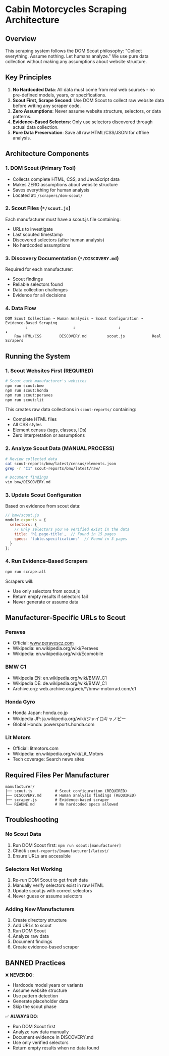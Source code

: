 # Cabin Motorcycles Scraping Architecture

## Overview

This scraping system follows the DOM Scout philosophy: "Collect everything. Assume nothing. Let humans analyze." We use pure data collection without making any assumptions about website structure.

## Key Principles

1. **No Hardcoded Data**: All data must come from real web sources - no pre-defined models, years, or specifications.
2. **Scout First, Scrape Second**: Use DOM Scout to collect raw website data before writing any scraper code.
3. **Zero Assumptions**: Never assume website structure, selectors, or data patterns.
4. **Evidence-Based Selectors**: Only use selectors discovered through actual data collection.
5. **Pure Data Preservation**: Save all raw HTML/CSS/JSON for offline analysis.

## Architecture Components

### 1. DOM Scout (Primary Tool)
- Collects complete HTML, CSS, and JavaScript data
- Makes ZERO assumptions about website structure
- Saves everything for human analysis
- Located at: `/scrapers/dom-scout/`

### 2. Scout Files (`*/scout.js`)
Each manufacturer must have a scout.js file containing:
- URLs to investigate
- Last scouted timestamp
- Discovered selectors (after human analysis)
- No hardcoded assumptions

### 3. Discovery Documentation (`*/DISCOVERY.md`)
Required for each manufacturer:
- Scout findings
- Reliable selectors found
- Data collection challenges
- Evidence for all decisions

### 4. Data Flow

```
DOM Scout Collection → Human Analysis → Scout Configuration → Evidence-Based Scraping
         ↓                    ↓                   ↓                      ↓
    Raw HTML/CSS        DISCOVERY.md         scout.js            Real Scrapers
```

## Running the System

### 1. Scout Websites First (REQUIRED)
```bash
# Scout each manufacturer's websites
npm run scout:bmw
npm run scout:honda
npm run scout:peraves
npm run scout:lit
```
This creates raw data collections in `scout-reports/` containing:
- Complete HTML files
- All CSS styles
- Element census (tags, classes, IDs)
- Zero interpretation or assumptions

### 2. Analyze Scout Data (MANUAL PROCESS)
```bash
# Review collected data
cat scout-reports/bmw/latest/census/elements.json
grep -r "C1" scout-reports/bmw/latest/raw/

# Document findings
vim bmw/DISCOVERY.md
```

### 3. Update Scout Configuration
Based on evidence from scout data:
```javascript
// bmw/scout.js
module.exports = {
  selectors: {
    // Only selectors you've verified exist in the data
    title: 'h1.page-title',  // Found in 15 pages
    specs: 'table.specifications'  // Found in 3 pages
  }
};
```

### 4. Run Evidence-Based Scrapers
```bash
npm run scrape:all
```
Scrapers will:
- Use only selectors from scout.js
- Return empty results if selectors fail
- Never generate or assume data

## Manufacturer-Specific URLs to Scout

### Peraves
- Official: www.peravescz.com
- Wikipedia: en.wikipedia.org/wiki/Peraves
- Wikipedia: en.wikipedia.org/wiki/Ecomobile

### BMW C1
- Wikipedia EN: en.wikipedia.org/wiki/BMW_C1
- Wikipedia DE: de.wikipedia.org/wiki/BMW_C1
- Archive.org: web.archive.org/web/*/bmw-motorrad.com/c1

### Honda Gyro
- Honda Japan: honda.co.jp
- Wikipedia JP: ja.wikipedia.org/wiki/ジャイロキャノピー
- Global Honda: powersports.honda.com

### Lit Motors
- Official: litmotors.com
- Wikipedia: en.wikipedia.org/wiki/Lit_Motors
- Tech coverage: Search news sites

## Required Files Per Manufacturer

```
manufacturer/
├── scout.js          # Scout configuration (REQUIRED)
├── DISCOVERY.md      # Human analysis findings (REQUIRED)
├── scraper.js        # Evidence-based scraper
└── README.md         # No hardcoded specs allowed
```

## Troubleshooting

### No Scout Data
1. Run DOM Scout first: `npm run scout:[manufacturer]`
2. Check `scout-reports/[manufacturer]/latest/`
3. Ensure URLs are accessible

### Selectors Not Working
1. Re-run DOM Scout to get fresh data
2. Manually verify selectors exist in raw HTML
3. Update scout.js with correct selectors
4. Never guess or assume selectors

### Adding New Manufacturers
1. Create directory structure
2. Add URLs to scout
3. Run DOM Scout
4. Analyze raw data
5. Document findings
6. Create evidence-based scraper

## BANNED Practices

❌ **NEVER DO**:
- Hardcode model years or variants
- Assume website structure
- Use pattern detection
- Generate placeholder data
- Skip the scout phase

✅ **ALWAYS DO**:
- Run DOM Scout first
- Analyze raw data manually
- Document evidence in DISCOVERY.md
- Use only verified selectors
- Return empty results when no data found